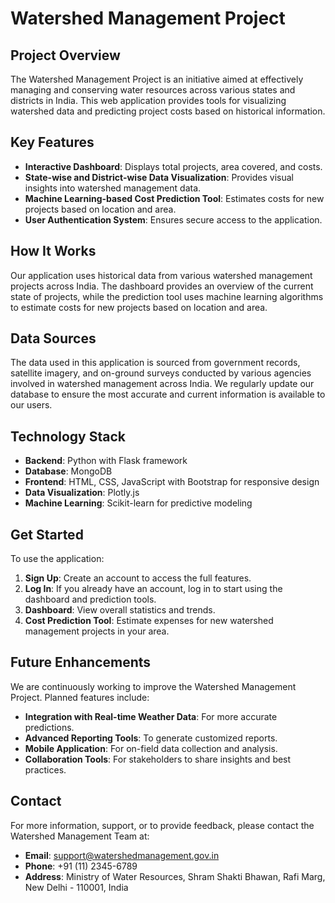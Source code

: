 # Watershed Management Project

## Project Overview

The Watershed Management Project is an initiative aimed at effectively managing and conserving water resources across various states and districts in India. This web application provides tools for visualizing watershed data and predicting project costs based on historical information.

## Key Features

- **Interactive Dashboard**: Displays total projects, area covered, and costs.
- **State-wise and District-wise Data Visualization**: Provides visual insights into watershed management data.
- **Machine Learning-based Cost Prediction Tool**: Estimates costs for new projects based on location and area.
- **User Authentication System**: Ensures secure access to the application.

## How It Works

Our application uses historical data from various watershed management projects across India. The dashboard provides an overview of the current state of projects, while the prediction tool uses machine learning algorithms to estimate costs for new projects based on location and area.

## Data Sources

The data used in this application is sourced from government records, satellite imagery, and on-ground surveys conducted by various agencies involved in watershed management across India. We regularly update our database to ensure the most accurate and current information is available to our users.

## Technology Stack

- **Backend**: Python with Flask framework
- **Database**: MongoDB
- **Frontend**: HTML, CSS, JavaScript with Bootstrap for responsive design
- **Data Visualization**: Plotly.js
- **Machine Learning**: Scikit-learn for predictive modeling

## Get Started

To use the application:

1. **Sign Up**: Create an account to access the full features.
2. **Log In**: If you already have an account, log in to start using the dashboard and prediction tools.
3. **Dashboard**: View overall statistics and trends.
4. **Cost Prediction Tool**: Estimate expenses for new watershed management projects in your area.

## Future Enhancements

We are continuously working to improve the Watershed Management Project. Planned features include:

- **Integration with Real-time Weather Data**: For more accurate predictions.
- **Advanced Reporting Tools**: To generate customized reports.
- **Mobile Application**: For on-field data collection and analysis.
- **Collaboration Tools**: For stakeholders to share insights and best practices.

## Contact

For more information, support, or to provide feedback, please contact the Watershed Management Team at:

- **Email**: [support@watershedmanagement.gov.in](mailto:support@watershedmanagement.gov.in)
- **Phone**: +91 (11) 2345-6789
- **Address**: Ministry of Water Resources, Shram Shakti Bhawan, Rafi Marg, New Delhi - 110001, India

